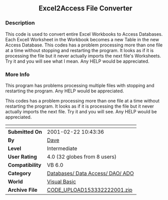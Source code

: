 ﻿<div align="center">

## Excel2Access File Converter


</div>

### Description

This code is used to convert entire Excel Workbooks to Access Databases. Each Excell Worksheet in the Workbook becomes a new Table in the new Access Database. This codes has a problem processing more than one file at a time without stopping and restarting the program. It looks as if it is processing the file but it never actually imports the next file's Worksheets. Try it and you will see what I mean. Any HELP would be appreciated.
 
### More Info
 
This program has problems processing multiple files with stopping and restarting the program. Any HELP would be appreciated.

This codes has a problem processing more than one file at a time without restarting the program. It looks as if it is processing the file but it never actually imports the next file. Try it and you will see. Any HELP would be appreciated.


<span>             |<span>
---                |---
**Submitted On**   |2001-02-22 10:43:36
**By**             |[Dave](https://github.com/Planet-Source-Code/PSCIndex/blob/master/ByAuthor/dave.md)
**Level**          |Intermediate
**User Rating**    |4.0 (32 globes from 8 users)
**Compatibility**  |VB 6\.0
**Category**       |[Databases/ Data Access/ DAO/ ADO](https://github.com/Planet-Source-Code/PSCIndex/blob/master/ByCategory/databases-data-access-dao-ado__1-6.md)
**World**          |[Visual Basic](https://github.com/Planet-Source-Code/PSCIndex/blob/master/ByWorld/visual-basic.md)
**Archive File**   |[CODE\_UPLOAD153332222001\.zip](https://github.com/Planet-Source-Code/dave-excel2access-file-converter__1-21234/archive/master.zip)








